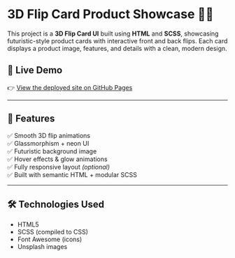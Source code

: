 # 3D Flip Card Product Showcase 🔄✨

This project is a **3D Flip Card UI** built using **HTML** and **SCSS**, showcasing futuristic-style product cards with interactive front and back flips. Each card displays a product image, features, and details with a clean, modern design.

## 🚀 Live Demo

👉 [View the deployed site on GitHub Pages](https://asirhassan.github.io/3d-flip-card-site/)  

---

## 📁 Features

✅ Smooth 3D flip animations  
✅ Glassmorphism + neon UI  
✅ Futuristic background image  
✅ Hover effects & glow animations  
✅ Fully responsive layout *(optional)*  
✅ Built with semantic HTML + modular SCSS  

---

## 🛠️ Technologies Used

- HTML5
- SCSS (compiled to CSS)
- Font Awesome (icons)
- Unsplash images
